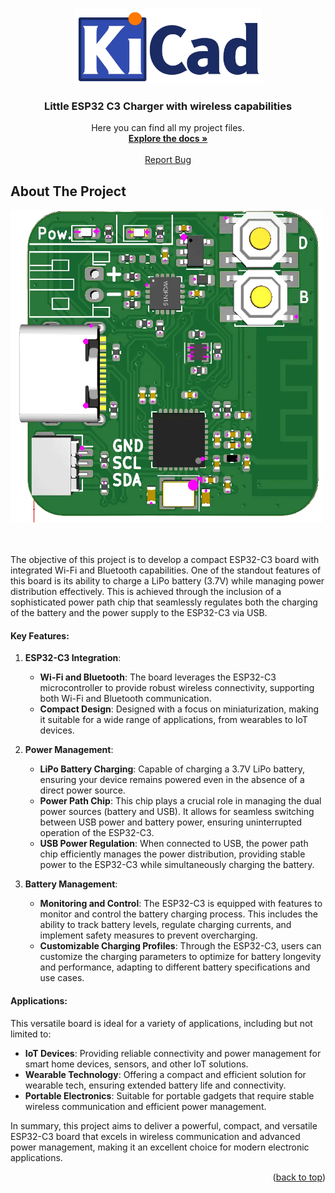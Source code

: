 <a name="readme-top"></a>

<!-- PROJECT LOGO -->
<br />
<div align="center">
  <a href="https://github.com/Ans1S/lil-ESP32-C3">
    <img src="Readme/KiCad-Logo.webp" alt="Logo" width="300" height="120">
  </a>

  <h3 align="center">Little ESP32 C3 Charger with wireless capabilities</h3>

  <p align="center">
    Here you can find all my project files.
    <br />
    <a href="https://github.com/Ans1S/lil-ESP32-C3"><strong>Explore the docs »</strong></a>
    <br />
    <br />
    <a href="https://github.com/Ans1S/lil-ESP32-C3/issues">Report Bug</a>
  </p>
</div>


<!-- ABOUT THE PROJECT -->
## About The Project
<div align="left">
  <a href="https://github.com/Ans1S/lil-ESP32-C3/tree/main/PCB">
      <img src="Readme/PCB-3D.webp" alt="Logo" width="500" height="500">
  </a>
</div>
<br />
<br />

The objective of this project is to develop a compact ESP32-C3 board with integrated Wi-Fi and Bluetooth capabilities. One of the standout features of this board is its ability to charge a LiPo battery (3.7V) while managing power distribution effectively. This is achieved through the inclusion of a sophisticated power path chip that seamlessly regulates both the charging of the battery and the power supply to the ESP32-C3 via USB.

#### Key Features:

1. **ESP32-C3 Integration**:
   - **Wi-Fi and Bluetooth**: The board leverages the ESP32-C3 microcontroller to provide robust wireless connectivity, supporting both Wi-Fi and Bluetooth communication.
   - **Compact Design**: Designed with a focus on miniaturization, making it suitable for a wide range of applications, from wearables to IoT devices.

2. **Power Management**:
   - **LiPo Battery Charging**: Capable of charging a 3.7V LiPo battery, ensuring your device remains powered even in the absence of a direct power source.
   - **Power Path Chip**: This chip plays a crucial role in managing the dual power sources (battery and USB). It allows for seamless switching between USB power and battery power, ensuring uninterrupted operation of the ESP32-C3.
   - **USB Power Regulation**: When connected to USB, the power path chip efficiently manages the power distribution, providing stable power to the ESP32-C3 while simultaneously charging the battery.

3. **Battery Management**:
   - **Monitoring and Control**: The ESP32-C3 is equipped with features to monitor and control the battery charging process. This includes the ability to track battery levels, regulate charging currents, and implement safety measures to prevent overcharging.
   - **Customizable Charging Profiles**: Through the ESP32-C3, users can customize the charging parameters to optimize for battery longevity and performance, adapting to different battery specifications and use cases.

#### Applications:

This versatile board is ideal for a variety of applications, including but not limited to:
- **IoT Devices**: Providing reliable connectivity and power management for smart home devices, sensors, and other IoT solutions.
- **Wearable Technology**: Offering a compact and efficient solution for wearable tech, ensuring extended battery life and connectivity.
- **Portable Electronics**: Suitable for portable gadgets that require stable wireless communication and efficient power management.

In summary, this project aims to deliver a powerful, compact, and versatile ESP32-C3 board that excels in wireless communication and advanced power management, making it an excellent choice for modern electronic applications.


<p align="right">(<a href="#readme-top">back to top</a>)</p>


[linkedin-shield]: https://img.shields.io/badge/-LinkedIn-black.svg?style=for-the-badge&logo=linkedin&colorB=555
[linkedin-url]: https://www.linkedin.com/company/digitalpowersystems/
[product-screenshot]: Readme/Produktpalette.webp
